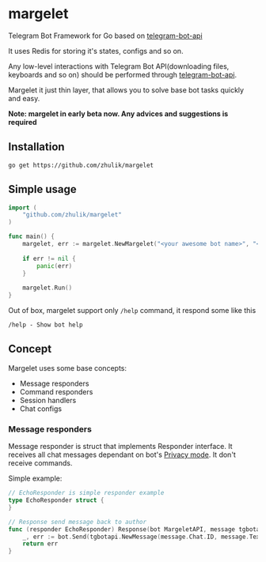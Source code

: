 # margelet
Telegram Bot Framework for Go based on [telegram-bot-api](https://github.com/Syfaro/telegram-bot-api)

It uses Redis for storing it's states, configs and so on. 

Any low-level interactions with Telegram Bot API(downloading files, keyboards and so on) should be performed through 
[telegram-bot-api](https://github.com/Syfaro/telegram-bot-api). 

Margelet it just thin layer, that allows you to solve
base bot tasks quickly and easy.

**Note: margelet in early beta now. Any advices and suggestions is required**

## Installation
`go get https://github.com/zhulik/margelet`

## Simple usage
```go
import (
    "github.com/zhulik/margelet"
)

func main() {
    margelet, err := margelet.NewMargelet("<your awesome bot name>", "<redis addr>", "<redis password>", 0, "your bot token", false)
    
    if err != nil {
        panic(err)
    }
    
    margelet.Run()
}
```

Out of box, margelet support only `/help` command, it respond some like this

`/help - Show bot help`

## Concept
Margelet uses some base concepts:
* Message responders
* Command responders
* Session handlers
* Chat configs

### Message responders
Message responder is struct that implements Responder interface. It receives all chat messages dependant on bot's
[Privacy mode](https://core.telegram.org/bots#privacy-mode). It don't receive commands.

Simple example:
```go
// EchoResponder is simple responder example
type EchoResponder struct {
}

// Response send message back to author
func (responder EchoResponder) Response(bot MargeletAPI, message tgbotapi.Message) error {
	_, err := bot.Send(tgbotapi.NewMessage(message.Chat.ID, message.Text))
	return err
}
```